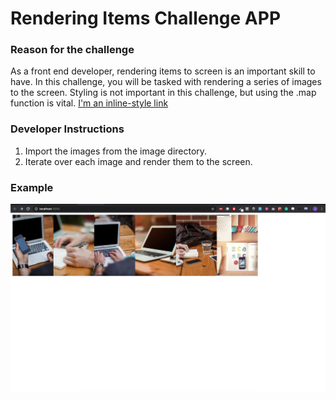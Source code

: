 # Rendering Items Challenge APP

### Reason for the challenge

As a front end developer, rendering items to screen is an important skill to have.
In this challenge, you will be tasked with rendering a series of images to the screen.
Styling is not important in this challenge, but using the .map function is vital.
[I'm an inline-style link](https://developer.mozilla.org/en-US/docs/Web/JavaScript/Reference/Global_Objects/Array/map)

### Developer Instructions

1. Import the images from the image directory.
2. Iterate over each image and render them to the screen.

### Example

![](demo.png)

